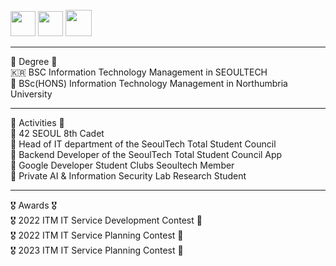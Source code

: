 <div align="left">
<br>
<a href=https://apps.apple.com/kr/app/%EC%84%9C%EC%9A%B8%EA%B3%BC%ED%95%99%EA%B8%B0%EC%88%A0%EB%8C%80%ED%95%99%EA%B5%90-%EC%B4%9D%ED%95%99%EC%83%9D%ED%9A%8C/id1641852619><img src=https://user-images.githubusercontent.com/106756920/260235880-2acf8471-d6ea-4315-90f0-5773fcfbef0a.png style="height:40px"></a>
<img src=https://user-images.githubusercontent.com/106756920/260235091-b557f771-3147-4ea4-883e-ee68e339cde7.png style="width:40px">
<a href=https://play.google.com/store/apps/details?id=com.start.STart&hl=en_US><img src=https://user-images.githubusercontent.com/106756920/260235997-947dfe23-19ee-4ff1-b0fd-c49c36de7e03.png style="height:42px"></a>
<br>

***

🏫 Degree 🏫 <br>
🇰🇷 BSC Information Technology Management in SEOULTECH <br>
🏫 BSc(HONS) Information Technology Management in Northumbria University <br>

***

📃 Activities 📃 <br>
📃 42 SEOUL 8th Cadet <br>
📃 Head of IT department of the SeoulTech Total Student Council <br>
📃 Backend Developer of the SeoulTech Total Student Council App  <br>
📃 Google Developer Student Clubs Seoultech Member <br>
📃 Private AI & Information Security Lab Research Student <br>

***

🎖️ Awards 🎖️ <br>
🎖️ 2022 ITM IT Service Development Contest 🥉<br>
🎖️ 2022 ITM IT Service Planning Contest 🥉<br>
🎖️ 2023 ITM IT Service Planning Contest 🥈<br>

</div>
<br>
